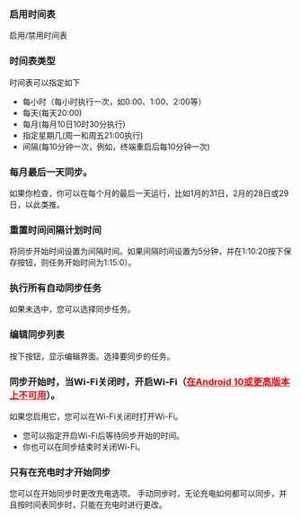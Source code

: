 ### 启用时间表

启用/禁用时间表

### 时间表类型

时间表可以指定如下

- 每小时（每小时执行一次，如0:00、1:00、2:00等）
- 每天(每天20:00)
- 每月(每月10日10时30分执行)
- 指定星期几(周一和周五21:00执行)
- 间隔(每10分钟一次，例如，终端重启后每10分钟一次)

### 每月最后一天同步。

如果你检查，你可以在每个月的最后一天运行，比如1月的31日，2月的28日或29日，以此类推。

### 重置时间间隔计划时间

将同步开始时间设置为间隔时间。如果间隔时间设置为5分钟，并在1:10:20按下保存按钮，则任务开始时间为1:15:0）。

### 执行所有自动同步任务

如果未选中，您可以选择同步任务。

### 编辑同步列表

按下按钮，显示编辑界面。选择要同步的任务。

### 同步开始时，当Wi-Fi关闭时，开启Wi-Fi（<span style="color: red;"><u>在Android 10或更高版本上不可用</u></span>）。
如果您启用它，您可以在Wi-Fi关闭时打开Wi-Fi。  
- 您可以指定开启Wi-Fi后等待同步开始的时间。
- 你也可以在同步结束时关闭Wi-Fi。

### 只有在充电时才开始同步
您可以在开始同步时更改充电选项。 手动同步时，无论充电如何都可以同步，并且按时间表同步时，只能在充电时进行更改。
